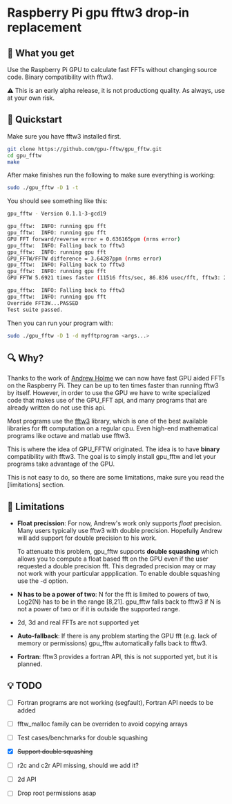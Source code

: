 # Raspberry Pi gpu fftw3 drop-in replacement

## :gift: What you get
Use the Raspberry Pi GPU to calculate fast FFTs without changing
source code.  Binary compatibility with fftw3.

:warning: This is an early alpha release, it is not productiong
quality. As always, use at your own risk.

## :checkered_flag: Quickstart 
Make sure you have fftw3 installed first.
```sh
git clone https://github.com/gpu-fftw/gpu_fftw.git
cd gpu_fftw
make
```
After make finishes run the following to make sure everything is working:
```sh
sudo ./gpu_fftw -D 1 -t
```
You should see something like this:
```sh
gpu_fftw - Version 0.1.1-3-gcd19

gpu_fftw:  INFO: running gpu fft
gpu_fftw:  INFO: running gpu fft
GPU FFT forward/reverse error = 0.636165ppm (nrms error)
gpu_fftw:  INFO: Falling back to fftw3
gpu_fftw:  INFO: running gpu fft
GPU_FFTW/FFTW difference = 3.64287ppm (nrms error)
gpu_fftw:  INFO: Falling back to fftw3
gpu_fftw:  INFO: running gpu fft
GPU FFTW 5.6921 times faster (11516 ffts/sec, 86.836 usec/fft, fftw3: 2023.15 ffts/sec)

gpu_fftw:  INFO: Falling back to fftw3
gpu_fftw:  INFO: running gpu fft
Override FFT3W...PASSED
Test suite passed.
```
Then you can run your program with:

```sh
sudo ./gpu_fftw -D 1 -d myfftprogram <args...>
```
## :mag: Why?
Thanks to the work of [Andrew Holme](http://www.aholme.co.uk/GPU_FFT/Main.htm) we
can now have fast GPU aided FFTs on the Raspberry Pi. They can be up to ten
times faster than running fftw3 by itself. However, in order
to use the GPU we have to write specialized code that makes use of the
GPU_FFT api, and many programs that are already written do not use
this api.

Most programs use the [fftw3](http://www.fftw.org) library, which is
one of the best available libraries for fft computation on a regular cpu. Even
high-end mathematical programs like octave and matlab use fftw3.

This is where the idea of GPU_FFTW  originated. The idea is to have
**binary** compatibility with fftw3. The goal is to simply install
gpu_fftw and let your programs take advantage of the GPU.

This is not easy to do, so there are some limitations, make sure
you read the [limitations] section.

## :eyes: Limitations

* **Float precission**: For now, Andrew's work only supports _float_ precision.
  Many users typically use fftw3 with double precision. Hopefully
  Andrew will add support for double precision to his work.

  To attenuate this problem, gpu_fftw supports **double squashing** which allows
  you to compute a float based fft on the GPU even if the user
  requested a double precision fft. This degraded precision may or may not
  work with your particular appplication. To enable double squashing use
  the -d option.

* **N has to be a power of two**: N for the fft is limited to powers of two,
  Log2(N) has to be in the range [8,21]. gpu_fftw falls back to fftw3 if N is
  not a power of two or if it is
  outside the supported range.

* 2d, 3d and real FFTs are not supported yet

* **Auto-fallback**: If there is any problem starting the GPU fft (e.g. lack of
  memory or permissions) gpu_fftw automatically falls back to fftw3.

* **Fortran**: fftw3 provides a fortran API, this is not supported yet, but
  it is planned.

## :bulb: TODO
- [ ] Fortran programs are not working (segfault), Fortran API needs to be added
- [ ] fftw_malloc family can be overriden to avoid copying arrays
- [ ] Test cases/benchmarks for double squashing
- [x] ~~Support double squashing~~
- [ ] r2c and c2r API missing, should we add it?
- [ ] 2d API
- [ ] Drop root permissions asap

